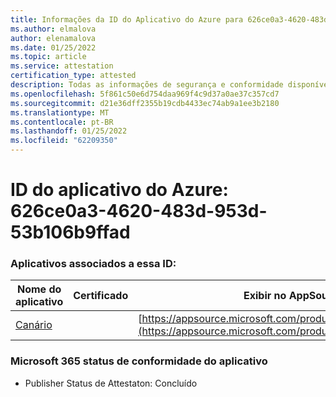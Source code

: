 ```yaml
---
title: Informações da ID do Aplicativo do Azure para 626ce0a3-4620-483d-953d-53b106b9ffad
ms.author: elmalova
author: elenamalova
ms.date: 01/25/2022
ms.topic: article
ms.service: attestation
certification_type: attested
description: Todas as informações de segurança e conformidade disponíveis para 626ce0a3-4620-483d-953d-53b106b9ffad.
ms.openlocfilehash: 5f861c50e6d754daa969f4c9d37a0ae37c357cd7
ms.sourcegitcommit: d21e36dff2355b19cdb4433ec74ab9a1ee3b2180
ms.translationtype: MT
ms.contentlocale: pt-BR
ms.lasthandoff: 01/25/2022
ms.locfileid: "62209350"
---
```

# <a name="azure-app-id-626ce0a3-4620-483d-953d-53b106b9ffad"></a>ID do aplicativo do Azure: 626ce0a3-4620-483d-953d-53b106b9ffad


### <a name="apps-associated-with-this-id"></a>Aplicativos associados a essa ID:
| **Nome do aplicativo** | **Certificado** | **Exibir no AppSource** |
|--------------|---------------|-----------------------|
| [Canário](https://docs.microsoft.com/microsoft-365-app-certification/forward/WA200003193) |  | [https://appsource.microsoft.com/product/office/WA200003193](https://appsource.microsoft.com/product/office/WA200003193) |

### <a name="microsoft-365-app-compliance-status"></a>Microsoft 365 status de conformidade do aplicativo
- Publisher Status de Attestaton: Concluído
